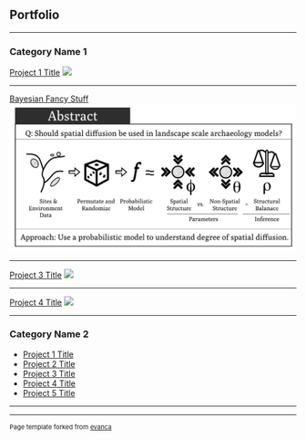 ## Portfolio

---

### Category Name 1 

[Project 1 Title](/sample_page)
<img src="images/dummy_thumbnail.jpg?raw=true"/>

---
[Bayesian Fancy Stuff](/content/Bayes_poster.pdf)
<img src="images/Bayes_poster_thumb.jpg?raw=true"/>

---
[Project 3 Title](http://example.com/)
<img src="images/dummy_thumbnail.jpg?raw=true"/>

---

[Project 4 Title](http://example.com/)
<img src="images/dummy_thumbnail.jpg?raw=true"/>

---


### Category Name 2

- [Project 1 Title](http://example.com/)
- [Project 2 Title](http://example.com/)
- [Project 3 Title](http://example.com/)
- [Project 4 Title](http://example.com/)
- [Project 5 Title](http://example.com/)

---




---
<p style="font-size:11px">Page template forked from <a href="https://github.com/evanca/quick-portfolio">evanca</a></p>
<!-- Remove above link if you don't want to attibute -->
